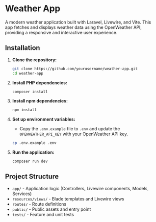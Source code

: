 # Weather App

A modern weather application built with Laravel, Livewire, and Vite. This app fetches and displays weather data using the OpenWeather API, providing a responsive and interactive user experience.

## Installation

1. **Clone the repository:**
   ```zsh
   git clone https://github.com/yourusername/weather-app.git
   cd weather-app
   ```

2. **Install PHP dependencies:**
   ```zsh
   composer install
   ```

3. **Install npm dependencies:**
   ```zsh
   npm install
   ```

4. **Set up environment variables:**
   - Copy the `.env.example` file to `.env` and update the `OPENWEATHER_API_KEY` with your OpenWeather API key.
   ```zsh
   cp .env.example .env
   ```

5. **Run the application:**
   ```zsh
   composer run dev
   ```

## Project Structure

- `app/` - Application logic (Controllers, Livewire components, Models, Services)
- `resources/views/` - Blade templates and Livewire views
- `routes/` - Route definitions
- `public/` - Public assets and entry point
- `tests/` - Feature and unit tests

